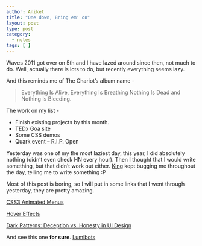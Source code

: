 ```yaml
---
author: Aniket
title: "One down, Bring em' on"
layout: post
type: post
category:
  - notes
tags: [ ]
---
```

Waves 2011 got over on 5th and I have lazed around since then, not much to do. Well, actually there is lots to do, but recently everything seems lazy.

And this reminds me of The Chariot’s album name -

> Everything Is Alive, Everything Is Breathing Nothing Is Dead and Nothing Is Bleeding.

The work on my list -

*   Finish existing projects by this month.
*   TEDx Goa site
*   Some CSS demos
*   Quark event – R.I.P. Open

Yesterday was one of my the most laziest day, this year, I did absolutely nothing (didn’t even check HN every hour). Then I thought that I would write something, but that didn’t work out either. [King][1] kept bugging me throughout the day, telling me to write something :P

Most of this post is boring, so I will put in some links that I went through yesterday, they are pretty amazing.

[CSS3 Animated Menus][2]

[Hover Effects][3]

[Dark Patterns: Deception vs. Honesty in UI Design][4]

And see this one **for sure**. [Lumibots][5]

 [1]: http://www.64notes.com "64 Notes"
 [2]: http://tympanus.net/codrops/2011/10/24/creative-css3-animation-menus/ "Creative CSS3 Animated Menus"
 [3]: http://tympanus.net/codrops/2011/11/02/original-hover-effects-with-css3/ "Original Hover Effects with CSS3"
 [4]: http://www.alistapart.com/articles/dark-patterns-deception-vs.-honesty-in-ui-design/
 [5]: http://meyleankronemann.de/lumibots.html "Lumibots"